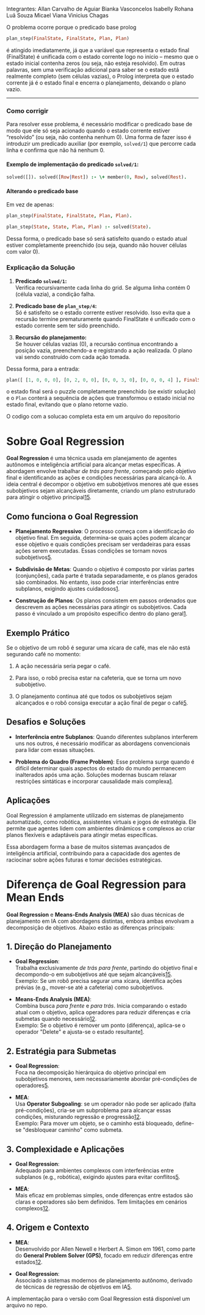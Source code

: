 Integrantes:
Allan Carvalho de Aguiar
Bianka Vasconcelos
Isabelly Rohana
Luã Souza
Micael Viana
Vinicius Chagas


O problema ocorre porque o predicado base prolog

```prolog
plan_step(FinalState, FinalState, Plan, Plan)
```



é atingido imediatamente, já que a variável que representa o estado final (FinalState) é unificada com o estado corrente logo no início – mesmo que o estado inicial contenha zeros (ou seja, não esteja resolvido). Em outras palavras, sem uma verificação adicional para saber se o estado está realmente completo (sem células vazias), o Prolog interpreta que o estado corrente já é o estado final e encerra o planejamento, deixando o plano vazio.

---

### Como corrigir

Para resolver esse problema, é necessário modificar o predicado base de modo que ele só seja acionado quando o estado corrente estiver “resolvido” (ou seja, não contenha nenhum 0). Uma forma de fazer isso é introduzir um predicado auxiliar (por exemplo, `solved/1`) que percorre cada linha e confirma que não há nenhum 0.

#### Exemplo de implementação do predicado `solved/1`:

```prolog
solved([]). solved([Row|Rest]) :- \+ member(0, Row), solved(Rest).
```

#### Alterando o predicado base

Em vez de apenas: 

```prolog
plan_step(FinalState, FinalState, Plan, Plan).
```

```prolog
plan_step(State, State, Plan, Plan) :- solved(State).
```



Dessa forma, o predicado base só será satisfeito quando o estado atual estiver completamente preenchido (ou seja, quando não houver células com valor 0).



### Explicação da Solução

1. **Predicado `solved/1`:**  
   Verifica recursivamente cada linha do grid. Se alguma linha contém 0 (célula vazia), a condição falha.

2. **Predicado base de `plan_step/4`:**  
   Só é satisfeito se o estado corrente estiver resolvido. Isso evita que a recursão termine prematuramente quando FinalState é unificado com o estado corrente sem ter sido preenchido.

3. **Recursão do planejamento:**  
   Se houver células vazias (0), a recursão continua encontrando a posição vazia, preenchendo-a e registrando a ação realizada. O plano vai sendo construído com cada ação tomada.

Dessa forma, para a entrada:

```prolog
plan([ [1, 0, 0, 0], [0, 2, 0, 0], [0, 0, 3, 0], [0, 0, 0, 4] ], FinalState, Plan).
```

o estado final será o puzzle completamente preenchido (se existir solução) e o `Plan` conterá a sequência de ações que transformou o estado inicial no estado final, evitando que o plano retorne vazio.



O codigo com a solucao completa esta em um arquivo do repositorio



# Sobre Goal Regression

**Goal Regression** é uma técnica usada em planejamento de agentes autônomos e inteligência artificial para alcançar metas específicas. A abordagem envolve trabalhar *de trás para frente*, começando pelo objetivo final e identificando as ações e condições necessárias para alcançá-lo. A ideia central é decompor o objetivo em subobjetivos menores até que esses subobjetivos sejam alcançáveis diretamente, criando um plano estruturado para atingir o objetivo principal[1](https://johnpollock.us/ftp/PAPERS/Goal-Regression.pdf)[5](https://artint.info/3e/html/ArtInt3e.Ch6.S3.html).

## **Como funciona o Goal Regression**

- **Planejamento Regressivo**: O processo começa com a identificação do objetivo final. Em seguida, determina-se quais ações podem alcançar esse objetivo e quais condições precisam ser verdadeiras para essas ações serem executadas. Essas condições se tornam novos subobjetivos[5](https://artint.info/3e/html/ArtInt3e.Ch6.S3.html).

- **Subdivisão de Metas**: Quando o objetivo é composto por várias partes (conjunções), cada parte é tratada separadamente, e os planos gerados são combinados. No entanto, isso pode criar interferências entre subplanos, exigindo ajustes cuidadosos[1](https://johnpollock.us/ftp/PAPERS/Goal-Regression.pdf).

- **Construção de Planos**: Os planos consistem em passos ordenados que descrevem as ações necessárias para atingir os subobjetivos. Cada passo é vinculado a um propósito específico dentro do plano geral[1](https://johnpollock.us/ftp/PAPERS/Goal-Regression.pdf).

## **Exemplo Prático**

Se o objetivo de um robô é segurar uma xícara de café, mas ele não está segurando café no momento:

1. A ação necessária seria pegar o café.

2. Para isso, o robô precisa estar na cafeteria, que se torna um novo subobjetivo.

3. O planejamento continua até que todos os subobjetivos sejam alcançados e o robô consiga executar a ação final de pegar o café[5](https://artint.info/3e/html/ArtInt3e.Ch6.S3.html).

## **Desafios e Soluções**

- **Interferência entre Subplanos**: Quando diferentes subplanos interferem uns nos outros, é necessário modificar as abordagens convencionais para lidar com essas situações.

- **Problema do Quadro (Frame Problem)**: Esse problema surge quando é difícil determinar quais aspectos do estado do mundo permanecem inalterados após uma ação. Soluções modernas buscam relaxar restrições sintáticas e incorporar causalidade mais complexa[1](https://johnpollock.us/ftp/PAPERS/Goal-Regression.pdf).

## **Aplicações**

Goal Regression é amplamente utilizado em sistemas de planejamento automatizado, como robótica, assistentes virtuais e jogos de estratégia. Ele permite que agentes lidem com ambientes dinâmicos e complexos ao criar planos flexíveis e adaptáveis para atingir metas específicas.

Essa abordagem forma a base de muitos sistemas avançados de inteligência artificial, contribuindo para a capacidade dos agentes de raciocinar sobre ações futuras e tomar decisões estratégicas.



# Diferença de Goal Regression para Mean Ends

**Goal Regression** e **Means-Ends Analysis (MEA)** são duas técnicas de planejamento em IA com abordagens distintas, embora ambas envolvam a decomposição de objetivos. Abaixo estão as diferenças principais:

## **1. Direção do Planejamento**

- **Goal Regression**:  
  Trabalha exclusivamente *de trás para frente*, partindo do objetivo final e decompondo-o em subobjetivos até que sejam alcançáveis[1](https://ce.snscourseware.org/files/1725382296.pdf)[5](https://coursedocs.readthedocs.io/en/latest/gatech/cs7637/05---means-end-analysis.html).  
  Exemplo: Se um robô precisa segurar uma xícara, identifica ações prévias (e.g., mover-se até a cafeteria) como subobjetivos.

- **Means-Ends Analysis (MEA)**:  
  Combina busca *para frente* e *para trás*. Inicia comparando o estado atual com o objetivo, aplica operadores para reduzir diferenças e cria submetas quando necessário[1](https://ce.snscourseware.org/files/1725382296.pdf)[2](https://www.tpointtech.com/means-ends-analysis-in-ai).  
  Exemplo: Se o objetivo é remover um ponto (diferença), aplica-se o operador "Delete" e ajusta-se o estado resultante[1](https://ce.snscourseware.org/files/1725382296.pdf).

## **2. Estratégia para Submetas**

- **Goal Regression**:  
  Foca na decomposição hierárquica do objetivo principal em subobjetivos menores, sem necessariamente abordar pré-condições de operadores[5](https://coursedocs.readthedocs.io/en/latest/gatech/cs7637/05---means-end-analysis.html).

- **MEA**:  
  Usa **Operator Subgoaling**: se um operador não pode ser aplicado (falta pré-condições), cria-se um subproblema para alcançar essas condições, misturando regressão e progressão[1](https://ce.snscourseware.org/files/1725382296.pdf)[2](https://www.tpointtech.com/means-ends-analysis-in-ai).  
  Exemplo: Para mover um objeto, se o caminho está bloqueado, define-se "desbloquear caminho" como submeta.

## **3. Complexidade e Aplicações**

- **Goal Regression**:  
  Adequado para ambientes complexos com interferências entre subplanos (e.g., robótica), exigindo ajustes para evitar conflitos[5](https://coursedocs.readthedocs.io/en/latest/gatech/cs7637/05---means-end-analysis.html).

- **MEA**:  
  Mais eficaz em problemas simples, onde diferenças entre estados são claras e operadores são bem definidos. Tem limitações em cenários complexos[1](https://ce.snscourseware.org/files/1725382296.pdf)[2](https://www.tpointtech.com/means-ends-analysis-in-ai).

## **4. Origem e Contexto**

- **MEA**:  
  Desenvolvido por Allen Newell e Herbert A. Simon em 1961, como parte do **General Problem Solver (GPS)**, focado em reduzir diferenças entre estados[1](https://ce.snscourseware.org/files/1725382296.pdf)[2](https://www.tpointtech.com/means-ends-analysis-in-ai).

- **Goal Regression**:  
  Associado a sistemas modernos de planejamento autônomo, derivado de técnicas de regressão de objetivos em IA[5](https://coursedocs.readthedocs.io/en/latest/gatech/cs7637/05---means-end-analysis.html).



A implementação para o versão com Goal Regression está disponível um arquivo no repo.








